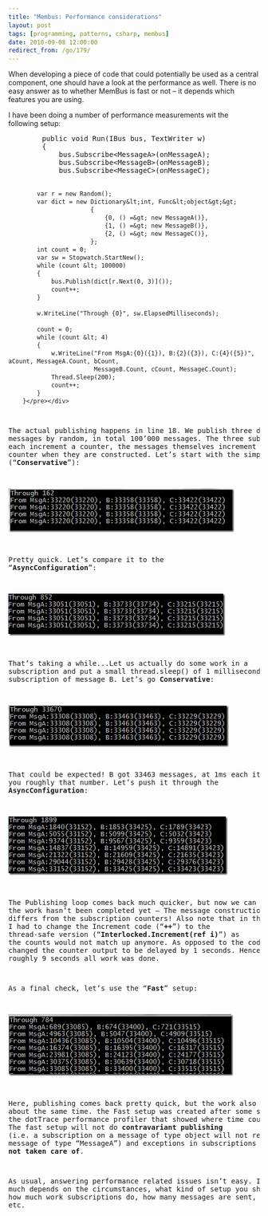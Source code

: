 ```yaml
---
title: "Membus: Performance considerations"
layout: post
tags: [programming, patterns, csharp, membus]
date: 2010-09-08 12:00:00
redirect_from: /go/179/
---
```


When developing a piece of code that could potentially be used as a central component, one should have a look at the performance as well. There is no easy answer as to whether MemBus is fast or not – it depends which features you are using.

I have been doing a number of performance measurements wit the following setup:
 <div style="padding-bottom: 0px; margin: 0px; padding-left: 0px; padding-right: 0px; display: inline; float: none; padding-top: 0px" id="scid:812469c5-0cb0-4c63-8c15-c81123a09de7:264e5340-184d-49b5-961b-25a36e9297f4" class="wlWriterEditableSmartContent"><pre name="code" class="c#">        public void Run(IBus bus, TextWriter w)
        {
            bus.Subscribe&lt;MessageA&gt;(onMessageA);
            bus.Subscribe&lt;MessageB&gt;(onMessageB);
            bus.Subscribe&lt;MessageC&gt;(onMessageC);

            var r = new Random();
            var dict = new Dictionary&lt;int, Func&lt;object&gt;&gt;
                           {
                               {0, () =&gt; new MessageA()},
                               {1, () =&gt; new MessageB()},
                               {2, () =&gt; new MessageC()},
                           };
            int count = 0;
            var sw = Stopwatch.StartNew();
            while (count &lt; 100000)
            {
                bus.Publish(dict[r.Next(0, 3)]());
                count++;
            }

            w.WriteLine("Through {0}", sw.ElapsedMilliseconds);

            count = 0;
            while (count &lt; 4)
            {
                w.WriteLine("From MsgA:{0}({1}), B:{2}({3}), C:{4}({5})", aCount, MessageA.Count, bCount,
                            MessageB.Count, cCount, MessageC.Count);
                Thread.Sleep(200);
                count++;
            }
        }</pre></div>

The actual publishing happens in line 18. We publish three different messages by random, in total 100’000 messages. The three subscriptions each increment a counter, the messages themselves increment an internal counter when they are constructed. Let’s start with the simple setup (“**Conservative**”):

![image](/public/assets/image_5314e329-cdb9-4cdc-82d8-2245ebc72749.png "image") 

Pretty quick. Let’s compare it to the “**AsyncConfiguration**”:

![image](/public/assets/image_e3e558bc-b06e-4827-bf63-59863e4ff134.png "image") 

That’s taking a while...Let us actually do some work in a subscription and put a small thread.sleep() of 1 milliseconds in the subscription of message B. Let’s go **Conservative**:

![image](/public/assets/image_26fb2203-0e83-4070-a1b7-93ac4c8c9dab.png "image") 

That could be expected! B got 33463 messages, at 1ms each it gives you roughly that number. Let’s push it through the **AsyncConfiguration**:

![image](/public/assets/image_4f1ee625-b549-4ff8-933f-35ee48eb3165.png "image") 

The Publishing loop comes back much quicker, but now we can see that the work hasn’t been completed yet – The message construction count differs from the subscription counters! Also note that in this scenario I had to change the Increment code (“**++**”) to the thread-safe version (“**Interlocked.Increment(ref i)**”) as the counts would not match up anymore. As opposed to the code shown, I changed the counter output to be delayed by 1 seconds. Hence, after roughly 9 seconds all work was done.

As a final check, let’s use the “**Fast**” setup:

![image](/public/assets/image_7519dc98-15d1-439f-aa9f-1ac3a30d139a.png "image") 

Here, publishing comes back pretty quick, but the work also takes about the same time. the Fast setup was created after some sessions with the dotTrace performance profiler that showed where time could be saved. The fast setup will not do **contravariant publishing** (i.e. a subscription on a message of type object will not receive a message of type “MessageA”) and exceptions in subscriptions are **not taken care of**.

As usual, answering performance related issues isn’t easy. It very much depends on the circumstances, what kind of setup you should take, how much work subscriptions do, how many messages are sent, etc., etc.